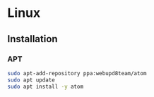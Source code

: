 # Linux

## Installation

### APT

```sh
sudo apt-add-repository ppa:webupd8team/atom
sudo apt update
sudo apt install -y atom
```
